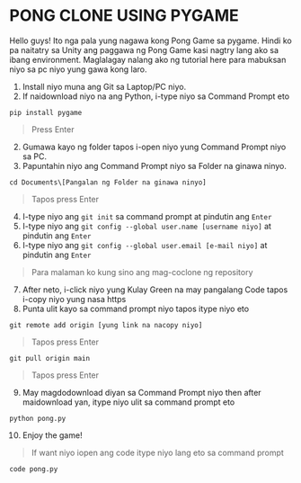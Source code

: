 # PONG CLONE USING PYGAME 

Hello guys! Ito nga pala yung nagawa kong Pong Game sa pygame.
Hindi ko pa naitatry sa Unity ang paggawa ng Pong Game kasi nagtry lang ako sa ibang environment.
Maglalagay nalang ako ng tutorial here para mabuksan niyo sa pc niyo yung gawa kong laro.

1. Install niyo muna ang Git sa Laptop/PC niyo.
2. If naidownload niyo na ang Python, i-type niyo sa Command Prompt eto

```
pip install pygame
```
> Press Enter

2. Gumawa kayo ng folder tapos i-open niyo yung Command Prompt niyo sa PC.
3. Papuntahin niyo ang Command Prompt niyo sa Folder na ginawa ninyo.

```
cd Documents\[Pangalan ng Folder na ginawa ninyo] 
```
> Tapos press Enter

4. I-type niyo ang `git init` sa command prompt at pindutin ang `Enter` 
5. I-type niyo ang `git config --global user.name [username niyo]` at pindutin ang `Enter`
6. I-type niyo ang `git config --global user.email [e-mail niyo]` at pindutin ang `Enter`
> Para malaman ko kung sino ang mag-coclone ng repository
7. After neto, i-click niyo yung Kulay Green na may pangalang Code tapos i-copy niyo yung nasa https
8. Punta ulit kayo sa command prompt niyo tapos itype niyo eto

```
git remote add origin [yung link na nacopy niyo]
```
> Tapos press Enter

```
git pull origin main
```
> Tapos press Enter

9. May magdodownload diyan sa Command Prompt niyo then after maidownload yan, itype niyo ulit sa command prompt eto

```
python pong.py
```

10. Enjoy the game!

> If want niyo iopen ang code itype niyo lang eto sa command prompt

```
code pong.py
```